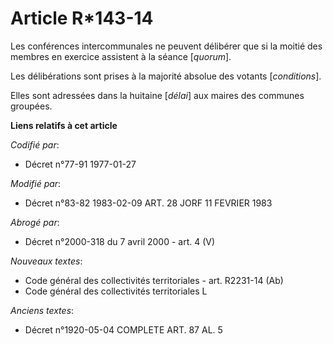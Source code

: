 # Article R*143-14

Les conférences intercommunales ne peuvent délibérer que si la moitié des membres en exercice assistent à la séance
[*quorum*].

Les délibérations sont prises à la majorité absolue des votants [*conditions*].

Elles sont adressées dans la huitaine [*délai*] aux maires des communes groupées.

**Liens relatifs à cet article**

_Codifié par_:

  - Décret n°77-91 1977-01-27

_Modifié par_:

  - Décret n°83-82 1983-02-09 ART. 28 JORF 11 FEVRIER 1983

_Abrogé par_:

  - Décret n°2000-318 du 7 avril 2000 - art. 4 (V)

_Nouveaux textes_:

  - Code général des collectivités territoriales - art. R2231-14 (Ab)
  - Code général des collectivités territoriales L

_Anciens textes_:

  - Décret n°1920-05-04 COMPLETE ART. 87 AL. 5
